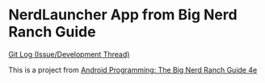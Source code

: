 # NerdLauncher App from Big Nerd Ranch Guide

[Git Log (Issue/Development Thread)](https://github.com/eucalypto/learn/issues/18)

This is a project from [Android Programming: The Big Nerd Ranch Guide 4e](https://www.amazon.com/Android-Programming-Ranch-Guide-Guides/dp/0135245125)
